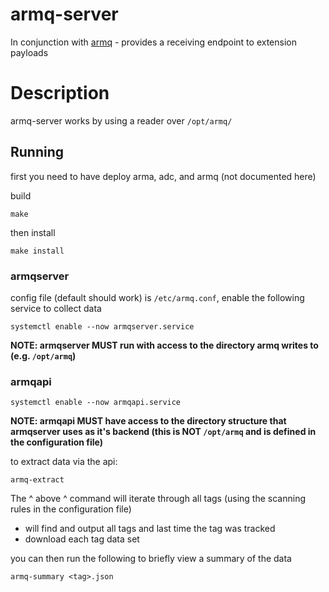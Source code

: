 armq-server
===

In conjunction with [armq](https://voidedtech.com/cgit/armq/about/) - provides a receiving endpoint to extension payloads

# Description

armq-server works by using a reader over `/opt/armq/`

## Running

first you need to have deploy arma, adc, and armq (not documented here)

build
```
make
```

then install
```
make install
```

### armqserver

config file (default should work) is `/etc/armq.conf`, enable the following service to collect data
```
systemctl enable --now armqserver.service
```
**NOTE: armqserver MUST run with access to the directory armq writes to (e.g. `/opt/armq`)**

### armqapi

```
systemctl enable --now armqapi.service
```
**NOTE: armqapi MUST have access to the directory structure that armqserver uses as it's backend (this is NOT `/opt/armq` and is defined in the configuration file)**

to extract data via the api:
```
armq-extract
```

The ^ above ^ command will iterate through all tags (using the scanning rules in the configuration file)

* will find and output all tags and last time the tag was tracked
* download each tag data set

you can then run the following to briefly view a summary of the data
```
armq-summary <tag>.json
```
